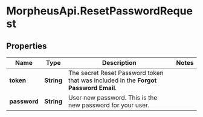 # MorpheusApi.ResetPasswordRequest

## Properties

Name | Type | Description | Notes
------------ | ------------- | ------------- | -------------
**token** | **String** | The secret Reset Password token that was included in the **Forgot Password Email**. | 
**password** | **String** | User new password. This is the new password for your user. | 


